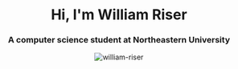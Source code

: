 <h1 align="center">Hi, I'm William Riser</h1>
<h3 align="center">A computer science student at Northeastern University</h3>
</p>

<p align="center"><img align="center" src="[github-readme-stats-teal-gamma.vercel.app](https://github-readme-stats-william-riser.vercel.app)/api/top-langs/?username=william-riser&theme=react&hide_border=true&count_private=true&include_all_commits=true&langs_count=40&layout=compact&card_width=334" alt="william-riser" /></p>
